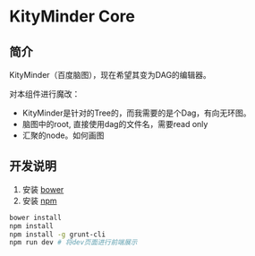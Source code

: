 KityMinder Core
==========

## 简介

KityMinder（百度脑图），现在希望其变为DAG的编辑器。

对本组件进行魔改：

* KityMinder是针对的Tree的，而我需要的是个Dag，有向无环图。
* 脑图中的root, 直接使用dag的文件名，需要read only
* 汇聚的node。如何画图


## 开发说明

1. 安装 [bower](http://bower.io/#install-bower)
2. 安装 [npm](https://www.npmjs.com/get-npm)

```bash
bower install
npm install
npm install -g grunt-cli 
npm run dev # 将dev页面进行前端展示
```
